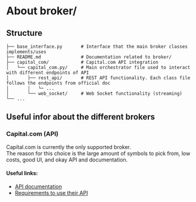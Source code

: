 # About broker/

## Structure
```
├── base_interface.py       # Interface that the main broker classes implements/uses
├── README.md               # Documentation related to broker/
├── capital_com/            # Capital.com API integration
│   └── capital_com.py/     # Main orchestrator file used to interact with different endpoints of API
│       ├── rest_api/       # REST API functionality. Each class file follows the endpoints from official doc
│       │   └─ ...
│       └── web_socket/     # Web Socket functionality (streaming)
└── ...
```

## Useful infor about the different brokers
### Capital.com (API)
Capital.com is currently the only supported broker.<br>
The reason for this choice is the large amount of symbols to pick from, low costs, good UI, and okay API and documentation.
#### Useful links:
- [API documentation](https://open-api.capital.com/)
- [Requirements to use their API](https://open-api.capital.com/#section/Getting-started)
